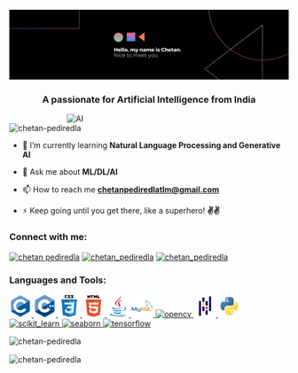 ![logo](https://github.com/chetan-pediredla/chetan-pediredla/blob/main/Black%20Technology%20Banner.png)

<h3 align="center">A passionate for Artificial Intelligence from India</h3>
<img align="right" alt="AI" width ="400" src="https://www.iihglobal.com/wp-content/uploads/2019/02/dcsad.gif">
<p align="left"> <img src="https://komarev.com/ghpvc/?username=chetan-pediredla&label=Profile%20views&color=0e75b6&style=flat" alt="chetan-pediredla" /> </p>

- 🌱 I’m currently learning **Natural Language Processing and Generative AI**

- 💬 Ask me about **ML/DL/AI**

- 📫 How to reach me **chetanpediredlatlm@gmail.com**

- ⚡ Keep going until you get there, like a superhero! **✌️✌️**

<h3 align="left">Connect with me:</h3>
<p align="left">
<a href="https://linkedin.com/in/chetan-pediredla-05860b219" target="blank"><img align="center" src="https://raw.githubusercontent.com/rahuldkjain/github-profile-readme-generator/master/src/images/icons/Social/linked-in-alt.svg" alt="chetan pediredla" height="30" width="40" /></a>
<a href="https://instagram.com/chetan_pediredla" target="blank"><img align="center" src="https://raw.githubusercontent.com/rahuldkjain/github-profile-readme-generator/master/src/images/icons/Social/instagram.svg" alt="chetan_pediredla" height="30" width="40" /></a>
<a href="https://www.leetcode.com/chetan_pediredla" target="blank"><img align="center" src="https://raw.githubusercontent.com/rahuldkjain/github-profile-readme-generator/master/src/images/icons/Social/leet-code.svg" alt="chetan_pediredla" height="30" width="40" /></a>
</p>

<h3 align="left">Languages and Tools:</h3>
<p align="left"> <a href="https://www.cprogramming.com/" target="_blank" rel="noreferrer"> <img src="https://raw.githubusercontent.com/devicons/devicon/master/icons/c/c-original.svg" alt="c" width="40" height="40"/> </a> <a href="https://www.w3schools.com/cpp/" target="_blank" rel="noreferrer"> <img src="https://raw.githubusercontent.com/devicons/devicon/master/icons/cplusplus/cplusplus-original.svg" alt="cplusplus" width="40" height="40"/> </a> <a href="https://www.w3schools.com/css/" target="_blank" rel="noreferrer"> <img src="https://raw.githubusercontent.com/devicons/devicon/master/icons/css3/css3-original-wordmark.svg" alt="css3" width="40" height="40"/> </a> <a href="https://www.w3.org/html/" target="_blank" rel="noreferrer"> <img src="https://raw.githubusercontent.com/devicons/devicon/master/icons/html5/html5-original-wordmark.svg" alt="html5" width="40" height="40"/> </a> <a href="https://www.java.com" target="_blank" rel="noreferrer"> <img src="https://raw.githubusercontent.com/devicons/devicon/master/icons/java/java-original.svg" alt="java" width="40" height="40"/> </a> <a href="https://www.mysql.com/" target="_blank" rel="noreferrer"> <img src="https://raw.githubusercontent.com/devicons/devicon/master/icons/mysql/mysql-original-wordmark.svg" alt="mysql" width="40" height="40"/> </a> <a href="https://opencv.org/" target="_blank" rel="noreferrer"> <img src="https://www.vectorlogo.zone/logos/opencv/opencv-icon.svg" alt="opencv" width="40" height="40"/> </a> <a href="https://pandas.pydata.org/" target="_blank" rel="noreferrer"> <img src="https://raw.githubusercontent.com/devicons/devicon/2ae2a900d2f041da66e950e4d48052658d850630/icons/pandas/pandas-original.svg" alt="pandas" width="40" height="40"/> </a> <a href="https://www.python.org" target="_blank" rel="noreferrer"> <img src="https://raw.githubusercontent.com/devicons/devicon/master/icons/python/python-original.svg" alt="python" width="40" height="40"/> </a> <a href="https://scikit-learn.org/" target="_blank" rel="noreferrer"> <img src="https://upload.wikimedia.org/wikipedia/commons/0/05/Scikit_learn_logo_small.svg" alt="scikit_learn" width="40" height="40"/> </a> <a href="https://seaborn.pydata.org/" target="_blank" rel="noreferrer"> <img src="https://seaborn.pydata.org/_images/logo-mark-lightbg.svg" alt="seaborn" width="40" height="40"/> </a> <a href="https://www.tensorflow.org" target="_blank" rel="noreferrer"> <img src="https://www.vectorlogo.zone/logos/tensorflow/tensorflow-icon.svg" alt="tensorflow" width="40" height="40"/> </a> </p>

<p><img align="center" src="https://github-readme-stats.vercel.app/api/top-langs?username=chetan-pediredla&show_icons=true&locale=en&layout=compact" alt="chetan-pediredla" /></p>

<p><img align="center" src="https://github-readme-streak-stats.herokuapp.com/?user=chetan-pediredla&" alt="chetan-pediredla" /></p>

<!---
chetan-pediredla/chetan-pediredla is a ✨ special ✨ repository because its `README.md` (this file) appears on your GitHub profile.
You can click the Preview link to take a look at your changes.
--->
